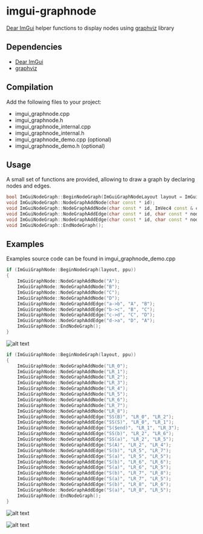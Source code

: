 # imgui-graphnode
[Dear ImGui](https://github.com/ocornut/imgui) helper functions to display nodes using [graphviz](https://graphviz.org/) library

## Dependencies

- [Dear ImGui](https://github.com/ocornut/imgui)
- [graphviz](https://graphviz.org/)

## Compilation

Add the following files to your project:
- imgui_graphnode.cpp
- imgui_graphnode.h
- imgui_graphnode_internal.cpp
- imgui_graphnode_internal.h
- imgui_graphnode_demo.cpp (optional)
- imgui_graphnode_demo.h (optional)

## Usage

A small set of functions are provided, allowing to draw a graph by declaring nodes and edges.
```c++
bool ImGuiNodeGraph::BeginNodeGraph(ImGuiGraphNodeLayout layout = ImGuiGraphNodeLayout_Dot, float pixel_per_unit = 100.f);
void ImGuiNodeGraph::NodeGraphAddNode(char const * id);
void ImGuiNodeGraph::NodeGraphAddNode(char const * id, ImVec4 const & color, ImVec4 const & fillcolor);
void ImGuiNodeGraph::NodeGraphAddEdge(char const * id, char const * node_id_a, char const * node_id_b);
void ImGuiNodeGraph::NodeGraphAddEdge(char const * id, char const * node_id_a, char const * node_id_b, ImVec4 const & color);
void ImGuiNodeGraph::EndNodeGraph();
```

## Examples

Examples source code can be found in imgui_graphnode_demo.cpp

```c++
if (ImGuiGraphNode::BeginNodeGraph(layout, ppu))
{
    ImGuiGraphNode::NodeGraphAddNode("A");
    ImGuiGraphNode::NodeGraphAddNode("B");
    ImGuiGraphNode::NodeGraphAddNode("C");
    ImGuiGraphNode::NodeGraphAddNode("D");
    ImGuiGraphNode::NodeGraphAddEdge("a->b", "A", "B");
    ImGuiGraphNode::NodeGraphAddEdge("b->c", "B", "C");
    ImGuiGraphNode::NodeGraphAddEdge("c->d", "C", "D");
    ImGuiGraphNode::NodeGraphAddEdge("d->a", "D", "A");
    ImGuiGraphNode::EndNodeGraph();
}
```
![alt text](https://github.com/bevilla/imgui-graphnode/raw/master/docs/example1.png "Example 1")

```c++
if (ImGuiGraphNode::BeginNodeGraph(layout, ppu))
{
    ImGuiGraphNode::NodeGraphAddNode("LR_0");
    ImGuiGraphNode::NodeGraphAddNode("LR_1");
    ImGuiGraphNode::NodeGraphAddNode("LR_2");
    ImGuiGraphNode::NodeGraphAddNode("LR_3");
    ImGuiGraphNode::NodeGraphAddNode("LR_4");
    ImGuiGraphNode::NodeGraphAddNode("LR_5");
    ImGuiGraphNode::NodeGraphAddNode("LR_6");
    ImGuiGraphNode::NodeGraphAddNode("LR_7");
    ImGuiGraphNode::NodeGraphAddNode("LR_8");
    ImGuiGraphNode::NodeGraphAddEdge("SS(B)", "LR_0", "LR_2");
    ImGuiGraphNode::NodeGraphAddEdge("SS(S)", "LR_0", "LR_1");
    ImGuiGraphNode::NodeGraphAddEdge("S($end)", "LR_1", "LR_3");
    ImGuiGraphNode::NodeGraphAddEdge("SS(b)", "LR_2", "LR_6");
    ImGuiGraphNode::NodeGraphAddEdge("SS(a)", "LR_2", "LR_5");
    ImGuiGraphNode::NodeGraphAddEdge("S(A)", "LR_2", "LR_4");
    ImGuiGraphNode::NodeGraphAddEdge("S(b)", "LR_5", "LR_7");
    ImGuiGraphNode::NodeGraphAddEdge("S(a)", "LR_5", "LR_5");
    ImGuiGraphNode::NodeGraphAddEdge("S(b)", "LR_6", "LR_6");
    ImGuiGraphNode::NodeGraphAddEdge("S(a)", "LR_6", "LR_5");
    ImGuiGraphNode::NodeGraphAddEdge("S(b)", "LR_7", "LR_8");
    ImGuiGraphNode::NodeGraphAddEdge("S(a)", "LR_7", "LR_5");
    ImGuiGraphNode::NodeGraphAddEdge("S(b)", "LR_8", "LR_6");
    ImGuiGraphNode::NodeGraphAddEdge("S(a)", "LR_8", "LR_5");
    ImGuiGraphNode::EndNodeGraph();
}
```
![alt text](https://github.com/bevilla/imgui-graphnode/raw/master/docs/example2.png "Example 2")

![alt text](https://github.com/bevilla/imgui-graphnode/raw/master/docs/rbtree.png "Red-black tree")
